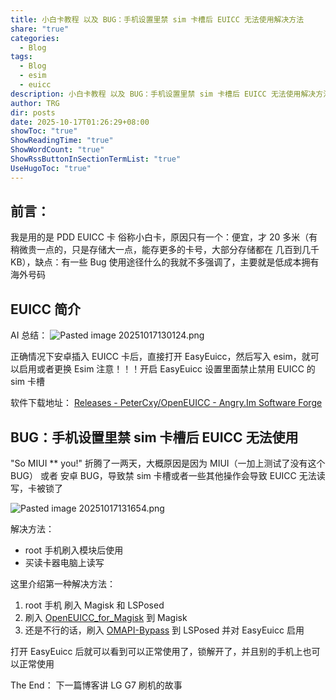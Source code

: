 ```yaml
---
title: 小白卡教程 以及 BUG：手机设置里禁 sim 卡槽后 EUICC 无法使用解决方法
share: "true"
categories:
  - Blog
tags:
  - Blog
  - esim
  - euicc
description: 小白卡教程 以及 BUG：手机设置里禁 sim 卡槽后 EUICC 无法使用解决方法
author: TRG
dir: posts
date: 2025-10-17T01:26:29+08:00
showToc: "true"
ShowReadingTime: "true"
ShowWordCount: "true"
ShowRssButtonInSectionTermList: "true"
UseHugoToc: "true"
---
```



## 前言：
我是用的是 PDD EUICC 卡 俗称小白卡，原因只有一个：便宜，才 20 多米（有稍微贵一点的，只是存储大一点，能存更多的卡号，大部分存储都在 几百到几千 KB），缺点：有一些 Bug
使用途径什么的我就不多强调了，主要就是低成本拥有海外号码

## EUICC 简介
AI 总结：
![Pasted image 20251017130124.png](/images/Pasted%20image%2020251017130124.png)

正确情况下安卓插入 EUICC 卡后，直接打开 EasyEuicc，然后写入 esim，就可以启用或者更换 Esim
注意！！！开启 EasyEuicc 设置里面禁止禁用 EUICC 的 sim 卡槽

软件下载地址：
[Releases - PeterCxy/OpenEUICC - Angry.Im Software Forge](https://gitea.angry.im/PeterCxy/OpenEUICC/releases)
## BUG：手机设置里禁 sim 卡槽后 EUICC 无法使用
"So MIUI ** you!"
折腾了一两天，大概原因是因为 MIUI（一加上测试了没有这个 BUG） 或者 安卓 BUG，导致禁 sim 卡槽或者一些其他操作会导致 EUICC 无法读写，卡被锁了

![Pasted image 20251017131654.png](/images/Pasted%20image%2020251017131654.png)

解决方法：
-  root 手机刷入模块后使用
-  买读卡器电脑上读写

这里介绍第一种解决方法：

1. root 手机 刷入 Magisk 和 LSPosed
2. 刷入 [OpenEUICC_for_Magisk](https://github.com/hzy132/OpenEUICC_for_Magisk/releases/tag/3\(696\)-c74c1f3) 到 Magisk
3. 还是不行的话，刷入 [OMAPI-Bypass](https://github.com/QueallyTech/OMAPI-Bypass/releases) 到 LSPosed 并对 EasyEuicc 启用

打开 EasyEuicc 后就可以看到可以正常使用了，锁解开了，并且别的手机上也可以正常使用

The End：
下一篇博客讲 LG G7 刷机的故事